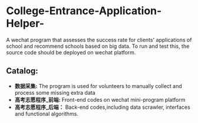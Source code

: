 # College-Entrance-Application-Helper-
A wechat program that assesses the success rate for clients' applications of school and recommend schools based on big data. To run and test this, the source code should be deployed on wechat platform.
## Catalog:  
* **数据采集:** The program is used for volunteers to manually collect and process some missing extra data 
* **高考志愿程序_前端:**  Front-end codes on wechat mini-program platform
* **高考志愿程序_后端：** Back-end codes,including data scrawler, interfaces and functional algorithms.
